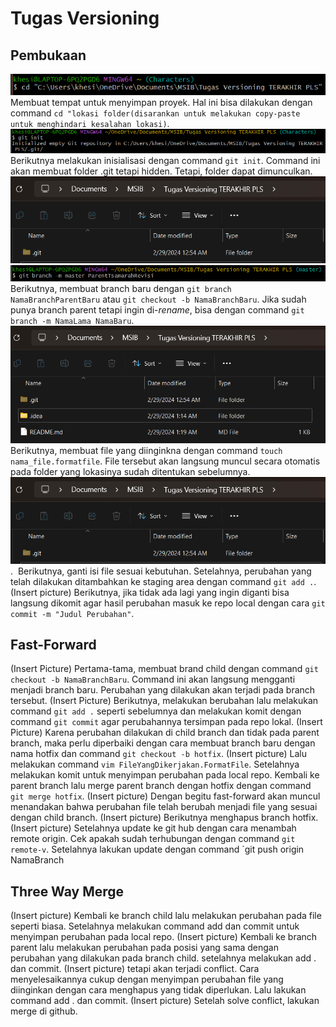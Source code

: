 # Tugas Versioning
## Pembukaan
![Alt text](https://github.com/SIBKM-06-Java/S1-Git/blob/ParentTsamarahRevisi/Screenshot%202024-02-29%20005429.png)
Membuat tempat untuk menyimpan proyek. Hal ini bisa dilakukan dengan command `cd "lokasi folder(disarankan untuk melakukan copy-paste untuk menghindari kesalahan lokasi)`.
![Alt text](https://github.com/SIBKM-06-Java/S1-Git/blob/ParentTsamarahRevisi/Screenshot%202024-02-29%20005541.png) Berikutnya melakukan inisialisasi dengan command `git init`. Command ini akan membuat folder .git tetapi hidden. Tetapi, folder dapat dimunculkan. ![](https://github.com/SIBKM-06-Java/S1-Git/blob/ParentTsamarahRevisi/Screenshot%202024-02-29%20010513.png)
![](https://github.com/SIBKM-06-Java/S1-Git/blob/ParentTsamarahRevisi/Screenshot%202024-02-29%20005803.png)
Berikutnya, membuat branch baru dengan `git branch NamaBranchParentBaru` atau `git checkout -b NamaBranchBaru`. Jika sudah punya branch parent tetapi ingin di-*rename*, bisa dengan command `git branch -m NamaLama NamaBaru`.
![](https://github.com/SIBKM-06-Java/S1-Git/blob/ParentTsamarahRevisi/Screenshot%202024-02-29%20011924.png)
Berikutnya, membuat file yang diinginkna dengan command `touch nama_file.formatfile`. File tersebut akan langsung muncul secara otomatis pada folder yang lokasinya sudah ditentukan sebelumnya. ![](https://github.com/SIBKM-06-Java/S1-Git/blob/ParentTsamarahRevisi/Screenshot%202024-02-29%20010513.png).
![]() Berikutnya, ganti isi file sesuai kebutuhan. Setelahnya, perubahan yang telah dilakukan ditambahkan ke staging area dengan command `git add .`.
(Insert picture) Berikutnya, jika tidak ada lagi yang ingin diganti bisa langsung dikomit agar hasil perubahan masuk ke repo local dengan cara `git commit -m "Judul Perubahan"`.
## Fast-Forward
(Insert Picture) Pertama-tama, membuat brand child dengan command `git checkout -b NamaBranchBaru`. Command ini akan langsung mengganti menjadi branch baru. Perubahan yang dilakukan akan terjadi pada branch tersebut.
(Insert Picture) Berikutnya, melakukan berubahan lalu melakukan command `git add .` seperti sebelumnya dan melakukan komit dengan command `git commit` agar perubahannya tersimpan pada repo lokal.
(Insert Picture) Karena perubahan dilakukan di child branch dan tidak pada parent branch, maka perlu diperbaiki dengan cara membuat branch baru dengan nama hotfix dan command `git checkout -b hotfix`.
(Insert picture) Lalu melakukan command `vim FileYangDikerjakan.FormatFile`. Setelahnya melakukan komit untuk menyimpan perubahan pada local repo. Kembali ke parent branch lalu merge parent branch dengan hotfix dengan command `git merge hotfix`.
(Insert picture) Dengan begitu fast-forward akan muncul menandakan bahwa perubahan file telah berubah menjadi file yang sesuai dengan child branch.
(Insert picture) Berikutnya menghapus branch hotfix.
(Insert picture) Setelahnya update ke git hub dengan cara menambah remote origin. Cek apakah sudah terhubungan dengan command `git remote-v`. Setelahnya lakukan update dengan command `git push origin NamaBranch
## Three Way Merge
(Insert picture) Kembali ke branch child lalu melakukan perubahan pada file seperti biasa. Setelahnya melakukan command add dan commit untuk menyimpan perubahan pada local repo.
(Insert picture) Kembali ke branch parent lalu melakukan perubahan pada posisi yang sama dengan perubahan yang dilakukan pada branch child. setelahnya melakukan add . dan commit.
(Insert picture) tetapi akan terjadi conflict. Cara menyelesaikannya cukup dengan menyimpan perubahan file yang diinginkan dengan cara menghapus yang tidak diperlukan. Lalu lakukan command add . dan commit.
(Insert picture) Setelah solve conflict, lakukan merge di github.
